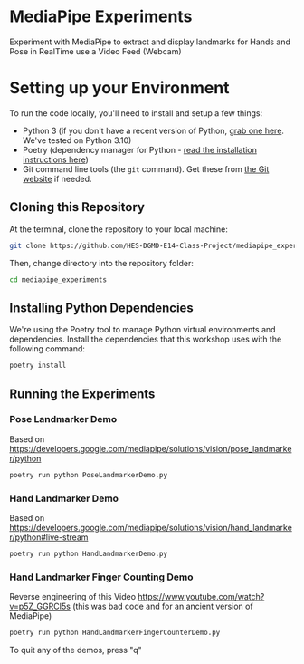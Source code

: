 # MediaPipe Experiments

Experiment with MediaPipe to extract and display landmarks for Hands and Pose in RealTime use a Video Feed (Webcam)

# Setting up your Environment

To run the code locally, you'll need to install and setup a few things:

* Python 3 (if you don't have a recent version of Python, [grab one here](https://www.python.org/downloads/).  We've tested on Python 3.10)
* Poetry (dependency manager for Python - [read the installation instructions here](https://python-poetry.org/docs/#installation))
* Git command line tools (the `git` command).  Get these from [the Git website](https://git-scm.com/downloads) if needed.

## Cloning this Repository

At the terminal, clone the repository to your local machine:

```bash
git clone https://github.com/HES-DGMD-E14-Class-Project/mediapipe_experiments.git
```

Then, change directory into the repository folder:

```bash
cd mediapipe_experiments
```

## Installing Python Dependencies

We're using the Poetry tool to manage Python virtual environments and dependencies.  Install the dependencies that this workshop uses with the following command:

```bash
poetry install
```

## Running the Experiments

### Pose Landmarker Demo

Based on https://developers.google.com/mediapipe/solutions/vision/pose_landmarker/python

```bash
poetry run python PoseLandmarkerDemo.py
```

### Hand Landmarker Demo

Based on https://developers.google.com/mediapipe/solutions/vision/hand_landmarker/python#live-stream

```bash
poetry run python HandLandmarkerDemo.py
```

### Hand Landmarker Finger Counting Demo

Reverse engineering of this Video https://www.youtube.com/watch?v=p5Z_GGRCI5s (this was bad code and for an ancient version of MediaPipe)

```bash
poetry run python HandLandmarkerFingerCounterDemo.py
```

To quit any of the demos, press "q"